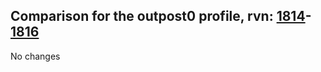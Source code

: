 ## Comparison for the outpost0 profile, rvn: [1814](https://github.com/PRO100KatYT/FortniteProfileRevisions/tree/main/profiles/outpost0/1814%20outpost0.json)-[1816](https://github.com/PRO100KatYT/FortniteProfileRevisions/tree/main/profiles/outpost0/1816%20outpost0.json)

No changes

